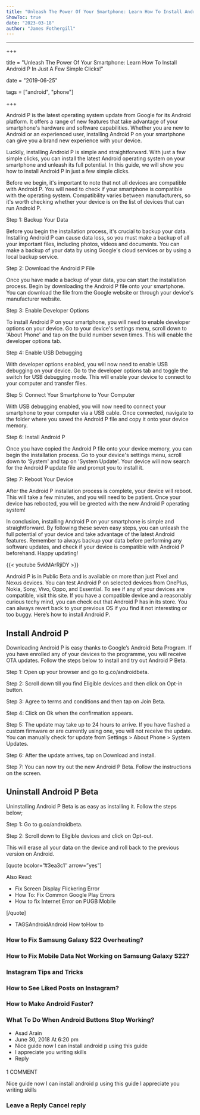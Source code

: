 ```yaml
---
title: "Unleash The Power Of Your Smartphone: Learn How To Install Android P In Just A Few Simple Clicks!"
ShowToc: true 
date: "2023-03-18"
author: "James Fothergill"
---
```

*****
+++

title = "Unleash The Power Of Your Smartphone: Learn How To Install Android P In Just A Few Simple Clicks!"

date = "2019-06-25"

tags = ["android", "phone"]

+++

Android P is the latest operating system update from Google for its Android platform. It offers a range of new features that take advantage of your smartphone's hardware and software capabilities. Whether you are new to Android or an experienced user, installing Android P on your smartphone can give you a brand new experience with your device.

Luckily, installing Android P is simple and straightforward. With just a few simple clicks, you can install the latest Android operating system on your smartphone and unleash its full potential. In this guide, we will show you how to install Android P in just a few simple clicks.

Before we begin, it's important to note that not all devices are compatible with Android P. You will need to check if your smartphone is compatible with the operating system. Compatibility varies between manufacturers, so it's worth checking whether your device is on the list of devices that can run Android P.

Step 1: Backup Your Data

Before you begin the installation process, it's crucial to backup your data. Installing Android P can cause data loss, so you must make a backup of all your important files, including photos, videos and documents. You can make a backup of your data by using Google's cloud services or by using a local backup service.

Step 2: Download the Android P File

Once you have made a backup of your data, you can start the installation process. Begin by downloading the Android P file onto your smartphone. You can download the file from the Google website or through your device's manufacturer website.

Step 3: Enable Developer Options

To install Android P on your smartphone, you will need to enable developer options on your device. Go to your device's settings menu, scroll down to 'About Phone' and tap on the build number seven times. This will enable the developer options tab.

Step 4: Enable USB Debugging

With developer options enabled, you will now need to enable USB debugging on your device. Go to the developer options tab and toggle the switch for USB debugging mode. This will enable your device to connect to your computer and transfer files.

Step 5: Connect Your Smartphone to Your Computer

With USB debugging enabled, you will now need to connect your smartphone to your computer via a USB cable. Once connected, navigate to the folder where you saved the Android P file and copy it onto your device memory.

Step 6: Install Android P

Once you have copied the Android P file onto your device memory, you can begin the installation process. Go to your device's settings menu, scroll down to 'System' and tap on 'System Update'. Your device will now search for the Android P update file and prompt you to install it.

Step 7: Reboot Your Device

After the Android P installation process is complete, your device will reboot. This will take a few minutes, and you will need to be patient. Once your device has rebooted, you will be greeted with the new Android P operating system!

In conclusion, installing Android P on your smartphone is simple and straightforward. By following these seven easy steps, you can unleash the full potential of your device and take advantage of the latest Android features. Remember to always backup your data before performing any software updates, and check if your device is compatible with Android P beforehand. Happy updating!

{{< youtube 5vkMArRjiDY >}} 



Android P is in Public Beta and is available on more than just Pixel and Nexus devices. You can test Android P on selected devices from OnePlus, Nokia, Sony, Vivo, Oppo, and Essential. To see if any of your devices are compatible, visit this site. If you have a compatible device and a reasonably curious techy mind, you can check out that Android P has in its store. You can always revert back to your previous OS if you find it not interesting or too buggy. Here’s how to install Android P.
 
## Install Android P
 
Downloading Android P is easy thanks to Google’s Android Beta Program. If you have enrolled any of your devices to the programme, you will receive OTA updates. Follow the steps below to install and try out Android P Beta.
 
Step 1: Open up your browser and go to g.co/androidbeta.
 
Step 2: Scroll down till you find Eligible devices and then click on Opt-in button.
 
Step 3: Agree to terms and conditions and then tap on Join Beta.
 
Step 4: Click on Ok when the confirmation appears.
 
Step 5: The update may take up to 24 hours to arrive. If you have flashed a custom firmware or are currently using one, you will not receive the update. You can manually check for update from Settings > About Phone > System Updates.
 
Step 6: After the update arrives, tap on Download and install.
 
Step 7: You can now try out the new Android P Beta. Follow the instructions on the screen.
 
## Uninstall Android P Beta
 
Uninstalling Android P Beta is as easy as installing it. Follow the steps below;
 
Step 1: Go to g.co/androidbeta.
 
Step 2: Scroll down to Eligible devices and click on Opt-out.
 
This will erase all your data on the device and roll back to the previous version on Android.
 
[quote bcolor=”#3ea3c1″ arrow=”yes”]
 
Also Read:
 
- Fix Screen Display Flickering Error
 - How To: Fix Common Google Play Errors
 - How to fix Internet Error on PUGB Mobile

 
[/quote]
 
- TAGSAndroidAndroid How toHow to

 
### How to Fix Samsung Galaxy S22 Overheating?
 
### How to Fix Mobile Data Not Working on Samsung Galaxy S22?
 
### Instagram Tips and Tricks
 
### How to See Liked Posts on Instagram?
 
### How to Make Android Faster?
 
### What To Do When Android Buttons Stop Working?
 
- Asad Arain
 - June 30, 2018 At 6:20 pm
 - Nice guide now I can install android p using this guide
 - I appreciate you writing skills
 - Reply

 
#### 
1 COMMENT

 
Nice guide now I can install android p using this guide
I appreciate you writing skills
 
### Leave a Reply Cancel reply





